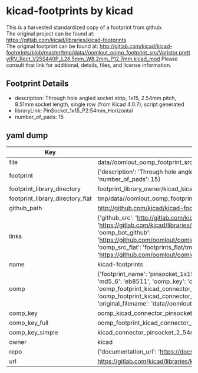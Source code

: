 # kicad-footprints by kicad  
This is a harvested standardized copy of a footprint from github.  
The original project can be found at:  
https://gitlab.com/kicad/libraries/kicad-footprints  
The original footprint can be found at:
http://gitlab.com/kicad/kicad-footprints/blob/master/tmp/data//oomlout_oomp_footprint_src/Varistor.pretty/RV_Rect_V25S440P_L26.5mm_W8.2mm_P12.7mm.kicad_mod
Please consult that link for additional, details, files, and license information.  
## Footprint Details
* description: Through hole angled socket strip, 1x15, 2.54mm pitch, 8.51mm socket length, single row (from Kicad 4.0.7), script generated  
* libraryLink: PinSocket_1x15_P2.54mm_Horizontal  
* number_of_pads: 15  
## yaml dump  
| Key | Value |  
| --- | --- |  
| file | data//oomlout_oomp_footprint_src/kicad-footprints/Connector_PinSocket_2.54mm.pretty/PinSocket_1x15_P2.54mm_Horizontal.kicad_mod |  
| footprint | {'description': 'Through hole angled socket strip, 1x15, 2.54mm pitch, 8.51mm socket length, single row (from Kicad 4.0.7), script generated', 'libraryLink': 'PinSocket_1x15_P2.54mm_Horizontal', 'number_of_pads': 15} |  
| footprint_library_directory | footprint_library_owner/kicad_kicad-footprints/ |  
| footprint_library_directory_flat | tmp/data//oomlout_oomp_footprint_src/footprints_flat/kicad_connector_pinsocket_2_54mm_pinsocket_1x15_p2_54mm_horizontal/working |  
| github_path | http://github.com/kicad/kicad-footprints/blob/master/tmp/data//oomlout_oomp_footprint_src/Connector_PinSocket_2.54mm.pretty/PinSocket_1x15_P2.54mm_Horizontal.kicad_mod |  
| links | {'github_src': 'http://gitlab.com/kicad/kicad-footprints/blob/master/tmp/data//oomlout_oomp_footprint_src/Varistor.pretty/RV_Rect_V25S440P_L26.5mm_W8.2mm_P12.7mm.kicad_mod', 'github_src_repo': 'https://gitlab.com/kicad/libraries/kicad-footprints', 'oomp_bot': 'tmp/data//oomlout_oomp_footprint_src/footprints/kicad_connector_pinsocket_2_54mm_pinsocket_1x15_p2_54mm_horizontal/working', 'oomp_bot_github': 'https://github.com/oomlout/oomlout_oomp_footprint_bot/tree/main/tmp/data//oomlout_oomp_footprint_src/footprints/kicad_connector_pinsocket_2_54mm_pinsocket_1x15_p2_54mm_horizontal/working', 'oomp_src_flat': 'footprints_flat/tmp/data//oomlout_oomp_footprint_src/footprints_flat/kicad_connector_pinsocket_2_54mm_pinsocket_1x15_p2_54mm_horizontal/working', 'oomp_src_flat_github': 'https://github.com/oomlout/oomlout_oomp_footprint_src/tree/main/tmp/data//oomlout_oomp_footprint_src/footprints_flat/kicad_connector_pinsocket_2_54mm_pinsocket_1x15_p2_54mm_horizontal/working'} |  
| name | kicad-footprints |  
| oomp | {'footprint_name': 'pinsocket_1x15_p2_54mm_horizontal', 'library_name': 'connector_pinsocket_2_54mm', 'md5': 'eb85112f39d4b449e888ae833b8e968b', 'md5_10': 'eb85112f39', 'md5_5': 'eb851', 'md5_6': 'eb8511', 'oomp_key': 'oomp_kicad_connector_pinsocket_2_54mm_pinsocket_1x15_p2_54mm_horizontal', 'oomp_key_extra': 'oomp_footprint_kicad_connector_pinsocket_2_54mm_pinsocket_1x15_p2_54mm_horizontal', 'oomp_key_full': 'oomp_footprint_kicad_connector_pinsocket_2_54mm_pinsocket_1x15_p2_54mm_horizontal_eb8511', 'oomp_key_simple': 'kicad_connector_pinsocket_2_54mm_pinsocket_1x15_p2_54mm_horizontal', 'original_filename': 'data//oomlout_oomp_footprint_src/kicad-footprints/Connector_PinSocket_2.54mm.pretty/PinSocket_1x15_P2.54mm_Horizontal.kicad_mod', 'owner_name': 'kicad'} |  
| oomp_key | oomp_kicad_connector_pinsocket_2_54mm_pinsocket_1x15_p2_54mm_horizontal |  
| oomp_key_full | oomp_footprint_kicad_connector_pinsocket_2_54mm_pinsocket_1x15_p2_54mm_horizontal |  
| oomp_key_simple | kicad_connector_pinsocket_2_54mm_pinsocket_1x15_p2_54mm_horizontal |  
| owner | kicad |  
| repo | {'documentation_url': 'https://docs.github.com/rest/repos/repos#get-a-repository', 'message': 'Not Found'} |  
| url | https://gitlab.com/kicad/libraries/kicad-footprints |  

